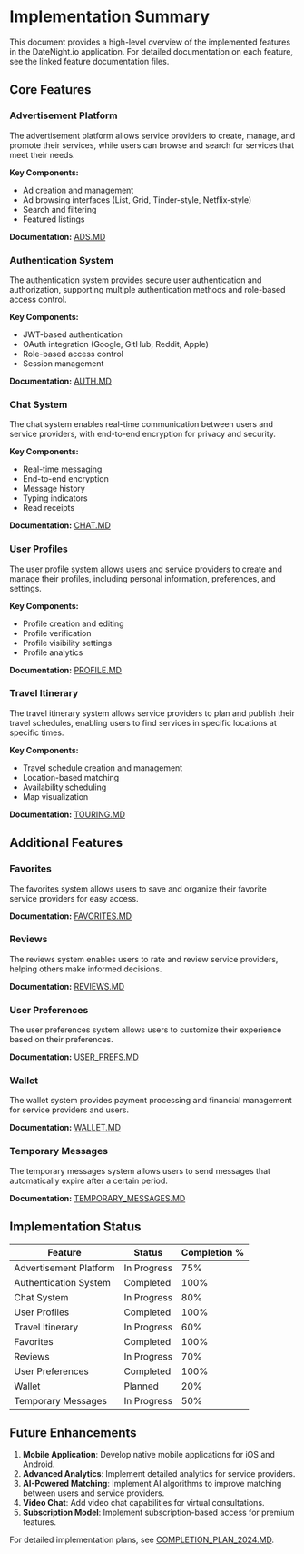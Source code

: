 # Implementation Summary

This document provides a high-level overview of the implemented features in the DateNight.io application. For detailed documentation on each feature, see the linked feature documentation files.

## Core Features

### Advertisement Platform

The advertisement platform allows service providers to create, manage, and promote their services, while users can browse and search for services that meet their needs.

**Key Components:**

- Ad creation and management
- Ad browsing interfaces (List, Grid, Tinder-style, Netflix-style)
- Search and filtering
- Featured listings

**Documentation:** [ADS.MD](/docs/features/ADS.MD)

### Authentication System

The authentication system provides secure user authentication and authorization, supporting multiple authentication methods and role-based access control.

**Key Components:**

- JWT-based authentication
- OAuth integration (Google, GitHub, Reddit, Apple)
- Role-based access control
- Session management

**Documentation:** [AUTH.MD](/docs/features/AUTH.MD)

### Chat System

The chat system enables real-time communication between users and service providers, with end-to-end encryption for privacy and security.

**Key Components:**

- Real-time messaging
- End-to-end encryption
- Message history
- Typing indicators
- Read receipts

**Documentation:** [CHAT.MD](/docs/features/CHAT.MD)

### User Profiles

The user profile system allows users and service providers to create and manage their profiles, including personal information, preferences, and settings.

**Key Components:**

- Profile creation and editing
- Profile verification
- Profile visibility settings
- Profile analytics

**Documentation:** [PROFILE.MD](/docs/features/PROFILE.MD)

### Travel Itinerary

The travel itinerary system allows service providers to plan and publish their travel schedules, enabling users to find services in specific locations at specific times.

**Key Components:**

- Travel schedule creation and management
- Location-based matching
- Availability scheduling
- Map visualization

**Documentation:** [TOURING.MD](/docs/features/TOURING.MD)

## Additional Features

### Favorites

The favorites system allows users to save and organize their favorite service providers for easy access.

**Documentation:** [FAVORITES.MD](/docs/features/FAVORITES.MD)

### Reviews

The reviews system enables users to rate and review service providers, helping others make informed decisions.

**Documentation:** [REVIEWS.MD](/docs/features/REVIEWS.MD)

### User Preferences

The user preferences system allows users to customize their experience based on their preferences.

**Documentation:** [USER_PREFS.MD](/docs/features/USER_PREFS.MD)

### Wallet

The wallet system provides payment processing and financial management for service providers and users.

**Documentation:** [WALLET.MD](/docs/features/WALLET.MD)

### Temporary Messages

The temporary messages system allows users to send messages that automatically expire after a certain period.

**Documentation:** [TEMPORARY_MESSAGES.MD](/docs/features/TEMPORARY_MESSAGES.MD)

## Implementation Status

| Feature                | Status      | Completion % |
| ---------------------- | ----------- | ------------ |
| Advertisement Platform | In Progress | 75%          |
| Authentication System  | Completed   | 100%         |
| Chat System            | In Progress | 80%          |
| User Profiles          | Completed   | 100%         |
| Travel Itinerary       | In Progress | 60%          |
| Favorites              | Completed   | 100%         |
| Reviews                | In Progress | 70%          |
| User Preferences       | Completed   | 100%         |
| Wallet                 | Planned     | 20%          |
| Temporary Messages     | In Progress | 50%          |

## Future Enhancements

1. **Mobile Application**: Develop native mobile applications for iOS and Android.
2. **Advanced Analytics**: Implement detailed analytics for service providers.
3. **AI-Powered Matching**: Implement AI algorithms to improve matching between users and service providers.
4. **Video Chat**: Add video chat capabilities for virtual consultations.
5. **Subscription Model**: Implement subscription-based access for premium features.

For detailed implementation plans, see [COMPLETION_PLAN_2024.MD](/docs/COMPLETION_PLAN_2024.MD).
